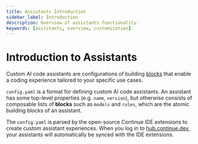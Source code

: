 ```yaml
---
title: Assistants Introduction
sidebar_label: Introduction
description: Overview of assistants functionality.
keywords: [assistants, overview, customization]
---
```


# Introduction to Assistants

Custom AI code assistants are configurations of building [blocks](../blocks/intro.md) that enable a coding experience tailored to your specific use cases.

`config.yaml` is a format for defining custom AI code assistants. An assistant has some top-level properties (e.g. `name`, `version`), but otherwise consists of composable lists of **blocks** such as `models` and `rules`, which are the atomic building blocks of an assistant.

The `config.yaml` is parsed by the open-source Continue IDE extensions to create custom assistant experiences. When you log in to [hub.continue.dev](https://hub.continue.dev/), your assistants will automatically be synced with the IDE extensions.
